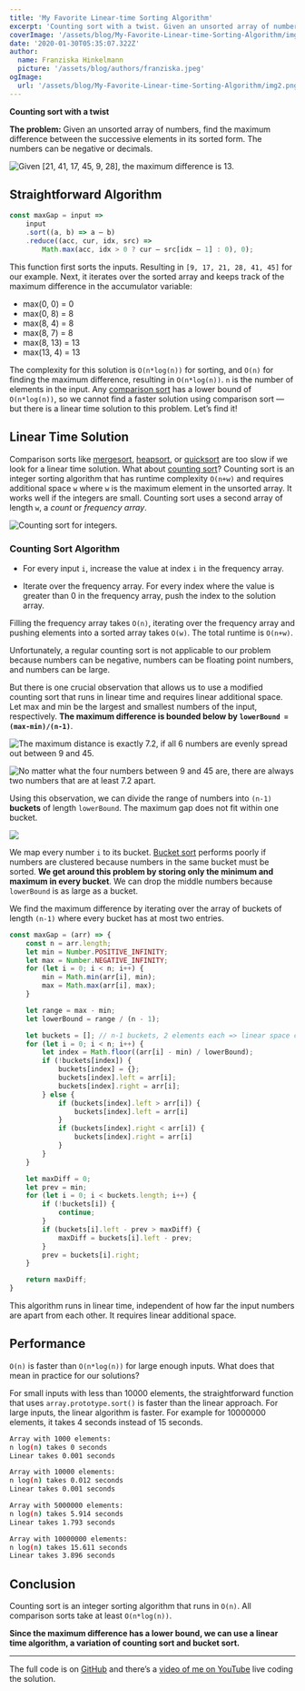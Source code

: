 ```yaml
---
title: 'My Favorite Linear-time Sorting Algorithm'
excerpt: 'Counting sort with a twist. Given an unsorted array of numbers, find the maximum difference between the successive elements in its sorted form. The numbers can be negative or decimals. The solution to this problem runs in linear time, independent of how far the input numbers are apart from each other. It requires linear additional space.'
coverImage: '/assets/blog/My-Favorite-Linear-time-Sorting-Algorithm/img2.png'
date: '2020-01-30T05:35:07.322Z'
author:
  name: Franziska Hinkelmann
  picture: '/assets/blog/authors/franziska.jpeg'
ogImage:
  url: '/assets/blog/My-Favorite-Linear-time-Sorting-Algorithm/img2.png'
---
```

**Counting sort with a twist**

**The problem:** Given an unsorted array of numbers, find the maximum difference between the successive elements in its sorted form. The numbers can be negative or decimals.

![*Given [21, 41, 17, 45, 9, 28], the maximum difference is 13.*](/assets/blog/My-Favorite-Linear-time-Sorting-Algorithm/img1.png)

## Straightforward Algorithm

```js
const maxGap = input =>
    input
    .sort((a, b) => a — b)
    .reduce((acc, cur, idx, src) => 
        Math.max(acc, idx > 0 ? cur — src[idx — 1] : 0), 0);
```

This function first sorts the inputs. Resulting in `[9, 17, 21, 28, 41, 45]` for our example. Next, it iterates over the sorted array and keeps track of the maximum difference in the accumulator variable:

* max(0, 0) = 0
* max(0, 8) = 8
* max(8, 4) = 8
* max(8, 7) = 8
* max(8, 13) = 13
* max(13, 4) = 13

The complexity for this solution is `O(n*log(n))` for sorting, and `O(n)` for finding the maximum difference, resulting in `O(n*log(n))`. `n` is the number of elements in the input. Any [comparison sort](https://en.wikipedia.org/wiki/Comparison_sort) has a lower bound of `O(n*log(n))`, so we cannot find a faster solution using comparison sort — but there is a linear time solution to this problem. Let’s find it!

## Linear Time Solution

Comparison sorts like [mergesort](https://en.wikipedia.org/wiki/Merge_sort), [heapsort](https://en.wikipedia.org/wiki/Heapsort), or [quicksort](https://en.wikipedia.org/wiki/Quicksort) are too slow if we look for a linear time solution. What about [counting sort](https://en.wikipedia.org/wiki/Counting_sort)? Counting sort is an integer sorting algorithm that has runtime complexity `O(n+w)` and requires additional space `w` where `w` is the maximum element in the unsorted array. It works well if the integers are small. Counting sort uses a second array of length `w`, a *count* or *frequency array*.

![Counting sort for integers.](/assets/blog/My-Favorite-Linear-time-Sorting-Algorithm/img2.png)

### Counting Sort Algorithm

* For every input `i`, increase the value at index `i` in the frequency array.

* Iterate over the frequency array. For every index where the value is greater than 0 in the frequency array, push the index to the solution array.

Filling the frequency array takes `O(n)`, iterating over the frequency array and pushing elements into a sorted array takes `O(w)`. The total runtime is `O(n+w)`.

Unfortunately, a regular counting sort is not applicable to our problem because numbers can be negative, numbers can be floating point numbers, and numbers can be large.

But there is one crucial observation that allows us to use a modified counting sort that runs in linear time and requires linear additional space. Let max and min be the largest and smallest numbers of the input, respectively. **The maximum difference is bounded below by `lowerBound = (max-min)/(n-1)`**.

![*The maximum distance is exactly 7.2, if all 6 numbers are evenly spread out between 9 and 45.*](/assets/blog/My-Favorite-Linear-time-Sorting-Algorithm/img3.png)

![*No matter what the four numbers between 9 and 45 are, there are always two numbers that are at least 7.2 apart.*](/assets/blog/My-Favorite-Linear-time-Sorting-Algorithm/img4.png)

Using this observation, we can divide the range of numbers into `(n-1)` **buckets** of length `lowerBound`. The maximum gap does not fit within one bucket.

![](/assets/blog/My-Favorite-Linear-time-Sorting-Algorithm/img5.png)

We map every number `i` to its bucket. [Bucket sort](https://en.wikipedia.org/wiki/Bucket_sort) performs poorly if numbers are clustered because numbers in the same bucket must be sorted. **We get around this problem by storing only the minimum and maximum in every bucket**. We can drop the middle numbers because `lowerBound` is as large as a bucket.

We find the maximum difference by iterating over the array of buckets of length `(n-1)` where every bucket has at most two entries.

```js
const maxGap = (arr) => {
    const n = arr.length;
    let min = Number.POSITIVE_INFINITY;
    let max = Number.NEGATIVE_INFINITY;
    for (let i = 0; i < n; i++) {
        min = Math.min(arr[i], min);
        max = Math.max(arr[i], max);
    }

    let range = max - min;
    let lowerBound = range / (n - 1);

    let buckets = []; // n-1 buckets, 2 elements each => linear space complexity
    for (let i = 0; i < n; i++) {
        let index = Math.floor((arr[i] - min) / lowerBound);
        if (!buckets[index]) {
            buckets[index] = {};
            buckets[index].left = arr[i];
            buckets[index].right = arr[i];
        } else {
            if (buckets[index].left > arr[i]) {
                buckets[index].left = arr[i]
            }
            if (buckets[index].right < arr[i]) {
                buckets[index].right = arr[i]
            }
        }
    }

    let maxDiff = 0;
    let prev = min;
    for (let i = 0; i < buckets.length; i++) {
        if (!buckets[i]) {
            continue;
        }
        if (buckets[i].left - prev > maxDiff) {
            maxDiff = buckets[i].left - prev;
        }
        prev = buckets[i].right;
    }

    return maxDiff;
}
```
This algorithm runs in linear time, independent of how far the input numbers are apart from each other. It requires linear additional space.

## Performance

`O(n)` is faster than `O(n*log(n))` for large enough inputs. What does that mean in practice for our solutions?

For small inputs with less than 10000 elements, the straightforward function that uses `array.prototype.sort()` is faster than the linear approach. For large inputs, the linear algorithm is faster. For example for 10000000 elements, it takes 4 seconds instead of 15 seconds.

```bash
Array with 1000 elements:
n log(n) takes 0 seconds
Linear takes 0.001 seconds

Array with 10000 elements:
n log(n) takes 0.012 seconds
Linear takes 0.001 seconds

Array with 5000000 elements:
n log(n) takes 5.914 seconds
Linear takes 1.793 seconds

Array with 10000000 elements:
n log(n) takes 15.611 seconds
Linear takes 3.896 seconds
```

## Conclusion

Counting sort is an integer sorting algorithm that runs in `O(n)`. All comparison sorts take at least `O(n*log(n))`.

**Since the maximum difference has a lower bound, we can use a linear time algorithm, a variation of counting sort and bucket sort.**

---

The full code is on [GitHub](https://github.com/fhinkel/twitch/blob/master/max-gap.js) and there’s a [video of me on YouTube](https://youtu.be/oZyomw_N70o) live coding the solution.
